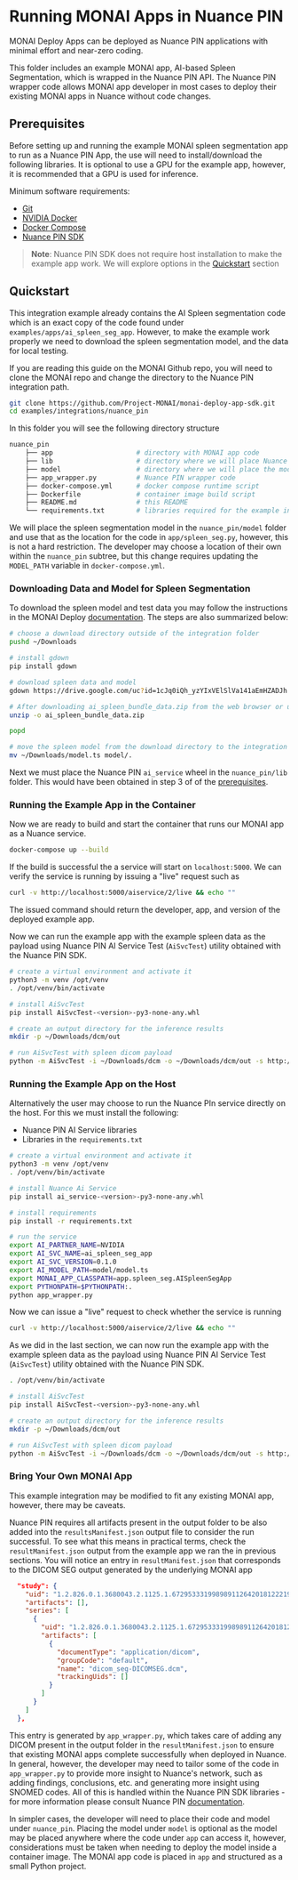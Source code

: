 # Running MONAI Apps in Nuance PIN

MONAI Deploy Apps can be deployed as Nuance PIN applications with minimal effort and near-zero coding.

This folder includes an example MONAI app, AI-based Spleen Segmentation, which is wrapped in the Nuance PIN API.
The Nuance PIN wrapper code allows MONAI app developer in most cases to deploy their existing MONAI apps in Nuance
without code changes.

## Prerequisites

Before setting up and running the example MONAI spleen segmentation app to run as a Nuance PIN App, the use will need to install/download the following libraries.
It is optional to use a GPU for the example app, however, it is recommended that a GPU is used for inference.

Minimum software requirements:
- [Git](https://git-scm.com/book/en/v2/Getting-Started-Installing-Git)
- [NVIDIA Docker](https://docs.nvidia.com/datacenter/cloud-native/container-toolkit/install-guide.html#pre-requisites)
- [Docker Compose](https://docs.docker.com/compose/install/)
- [Nuance PIN SDK](https://www.nuance.com/healthcare/diagnostics-solutions/precision-imaging-network.html)

> **Note**: Nuance PIN SDK does not require host installation to make the example app work. We will explore options in the [Quickstart](#quickstart) section 

## Quickstart

This integration example already contains the AI Spleen segmentation code which is an exact copy of the code found under `examples/apps/ai_spleen_seg_app`. However, to make the example work properly we need to download the spleen segmentation model, and the data for local testing.

If you are reading this guide on the MONAI Github repo, you will need to clone the MONAI repo and change the directory to the Nuance PIN integration path.
```bash
git clone https://github.com/Project-MONAI/monai-deploy-app-sdk.git
cd examples/integrations/nuance_pin
```

In this folder you will see the following directory structure
```bash
nuance_pin
    ├── app                     # directory with MONAI app code
    ├── lib                     # directory where we will place Nuance PIN wheels
    ├── model                   # directory where we will place the model used by our MONAI app
    ├── app_wrapper.py          # Nuance PIN wrapper code
    ├── docker-compose.yml      # docker compose runtime script
    ├── Dockerfile              # container image build script
    ├── README.md               # this README
    └── requirements.txt        # libraries required for the example integration to work
```

We will place the spleen segmentation model in the `nuance_pin/model` folder and use that as the location for the code in `app/spleen_seg.py`, however,
this is not a hard restriction. The developer may choose a location of their own within the `nuance_pin` subtree, but this change requires updating the
`MODEL_PATH` variable in `docker-compose.yml`.

### Downloading Data and Model for Spleen Segmentation

To download the spleen model and test data you may follow the instructions in the MONAI Deploy [documentation](https://docs.monai.io/projects/monai-deploy-app-sdk/en/latest/getting_started/tutorials/03_segmentation_app.html#executing-from-shell). The steps are also summarized below:

```bash
# choose a download directory outside of the integration folder
pushd ~/Downloads

# install gdown
pip install gdown

# download spleen data and model
gdown https://drive.google.com/uc?id=1cJq0iQh_yzYIxVElSlVa141aEmHZADJh

# After downloading ai_spleen_bundle_data.zip from the web browser or using gdown,
unzip -o ai_spleen_bundle_data.zip

popd

# move the spleen model from the download directory to the integration folder model directory
mv ~/Downloads/model.ts model/.
```

Next we must place the Nuance PIN `ai_service` wheel in the `nuance_pin/lib` folder. This would have been obtained
in step 3 of of the [prerequisites](#prerequisites).

### Running the Example App in the Container

Now we are ready to build and start the container that runs our MONAI app as a Nuance service.
```bash
docker-compose up --build
```

If the build is successful the a service will start on `localhost:5000`. We can verify the service is running
by issuing a "live" request such as
```bash
curl -v http://localhost:5000/aiservice/2/live && echo ""
```
The issued command should return the developer, app, and version of the deployed example app.

Now we can run the example app with the example spleen data as the payload using Nuance PIN AI Service Test
(`AiSvcTest`) utility obtained with the Nuance PIN SDK.
```bash
# create a virtual environment and activate it
python3 -m venv /opt/venv
. /opt/venv/bin/activate

# install AiSvcTest
pip install AiSvcTest-<version>-py3-none-any.whl

# create an output directory for the inference results
mkdir -p ~/Downloads/dcm/out

# run AiSvcTest with spleen dicom payload
python -m AiSvcTest -i ~/Downloads/dcm -o ~/Downloads/dcm/out -s http://localhost:5000 -V 2 -k
```

### Running the Example App on the Host

Alternatively the user may choose to run the Nuance PIn service directly on the host. For this we must install the following:
- Nuance PIN AI Service libraries
- Libraries in the `requirements.txt`

```bash
# create a virtual environment and activate it
python3 -m venv /opt/venv
. /opt/venv/bin/activate

# install Nuance Ai Service
pip install ai_service-<version>-py3-none-any.whl

# install requirements
pip install -r requirements.txt

# run the service
export AI_PARTNER_NAME=NVIDIA
export AI_SVC_NAME=ai_spleen_seg_app
export AI_SVC_VERSION=0.1.0
export AI_MODEL_PATH=model/model.ts
export MONAI_APP_CLASSPATH=app.spleen_seg.AISpleenSegApp
export PYTHONPATH=$PYTHONPATH:.
python app_wrapper.py
```

Now we can issue a "live" request to check whether the service is running
```bash
curl -v http://localhost:5000/aiservice/2/live && echo ""
```
As we did in the last section, we can now run the example app with the example spleen data as the payload using Nuance PIN AI Service Test
(`AiSvcTest`) utility obtained with the Nuance PIN SDK.
```bash
. /opt/venv/bin/activate

# install AiSvcTest
pip install AiSvcTest-<version>-py3-none-any.whl

# create an output directory for the inference results
mkdir -p ~/Downloads/dcm/out

# run AiSvcTest with spleen dicom payload
python -m AiSvcTest -i ~/Downloads/dcm -o ~/Downloads/dcm/out -s http://localhost:5000 -V 2 -k
```

### Bring Your Own MONAI App

This example integration may be modified to fit any existing MONAI app, however, there may be caveats.

Nuance PIN requires all artifacts present in the output folder to be also added into the `resultsManifest.json` output file
to consider the run successful. To see what this means in practical terms, check the `resultManifest.json` output from the
example app we ran the in previous sections. You will notice an entry in `resultManifest.json` that corresponds to the DICOM
SEG output generated by the underlying MONAI app
```json
  "study": {
    "uid": "1.2.826.0.1.3680043.2.1125.1.67295333199898911264201812221946213",
    "artifacts": [],
    "series": [
      {
        "uid": "1.2.826.0.1.3680043.2.1125.1.67295333199898911264201812221946213",
        "artifacts": [
          {
            "documentType": "application/dicom",
            "groupCode": "default",
            "name": "dicom_seg-DICOMSEG.dcm",
            "trackingUids": []
          }
        ]
      }
    ]
  },
```
This entry is generated by `app_wrapper.py`, which takes care of adding any DICOM present in the output folder in the `resultManifest.json`
to ensure that existing MONAI apps complete successfully when deployed in Nuance. In general, however, the developer may need to tailor some
of the code in `app_wrapper.py` to provide more insight to Nuance's network, such as adding findings, conclusions, etc. and generating more insight
using SNOMED codes. All of this is handled within the Nuance PIN SDK libraries - for more information please consult Nuance PIN [documentation](https://www.nuance.com/healthcare/diagnostics-solutions/precision-imaging-network.html).

In simpler cases, the developer will need to place their code and model under `nuance_pin`. Placing the model under `model` is optional as the model may be placed
anywhere where the code under `app` can access it, however, considerations must be taken when needing to deploy the model inside a container image. The MONAI app code
is placed in `app` and structured as a small Python project.
